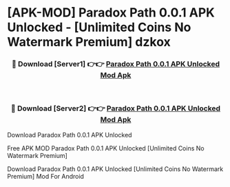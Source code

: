 # [APK-MOD] Paradox Path 0.0.1 APK Unlocked - [Unlimited Coins No Watermark Premium] dzkox



<div align="center">
<h3>🔴 Download [Server1] 👉👉 <a href="https://momento.my/?title=Paradox_Path_0.0.1_APK_Unlocked">Paradox Path 0.0.1 APK Unlocked Mod Apk</a></h3><br>

<h3>🔴 Download [Server2] 👉👉 <a href="https://momento.my/?title=Paradox_Path_0.0.1_APK_Unlocked">Paradox Path 0.0.1 APK Unlocked Mod Apk</a></h3>
</div>



Download Paradox Path 0.0.1 APK Unlocked 

Free APK MOD Paradox Path 0.0.1 APK Unlocked [Unlimited Coins No Watermark Premium]

Download Paradox Path 0.0.1 APK Unlocked [Unlimited Coins No Watermark Premium] Mod For Android

